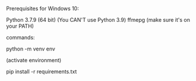 Prerequisites for Windows 10:

Python 3.7.9 (64 bit) (You CAN'T use Python 3.9)
ffmepg (make sure it's on your PATH)


commands:

python -m venv env

(activate environment)

pip install -r requirements.txt